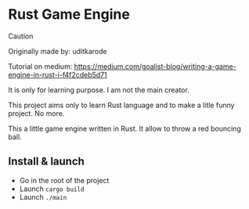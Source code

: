 # Rust Game Engine

>[!Caution]
>Originally made by: uditkarode
>
>Tutorial on medium: https://medium.com/goalist-blog/writing-a-game-engine-in-rust-i-f4f2cdeb5d71
>
>It is only for learning purpose. I am not the main creator.
>
>This project aims only to learn Rust language and to make a litle funny project. No more.

This a little game engine written in Rust. It allow to throw a red bouncing ball.

## Install & launch

- Go in the root of the project
- Launch `cargo build`
- Launch `./main`
